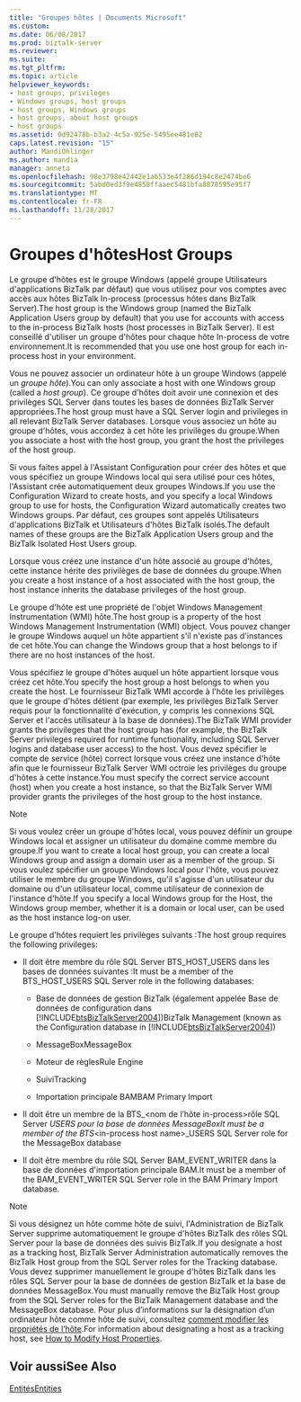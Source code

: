 ```yaml
---
title: "Groupes hôtes | Documents Microsoft"
ms.custom: 
ms.date: 06/08/2017
ms.prod: biztalk-server
ms.reviewer: 
ms.suite: 
ms.tgt_pltfrm: 
ms.topic: article
helpviewer_keywords:
- host groups, privileges
- Windows groups, host groups
- host groups, Windows groups
- host groups, about host groups
- host groups
ms.assetid: 0d92478b-b3a2-4c5a-925e-5495ee481e82
caps.latest.revision: "15"
author: MandiOhlinger
ms.author: mandia
manager: anneta
ms.openlocfilehash: 98e3798e42442e1a6533e4f286d194c8e2474be6
ms.sourcegitcommit: 5abd0ed3f9e4858ffaaec5481bfa8878595e95f7
ms.translationtype: MT
ms.contentlocale: fr-FR
ms.lasthandoff: 11/28/2017
---
```

# <a name="host-groups"></a><span data-ttu-id="746f3-102">Groupes d'hôtes</span><span class="sxs-lookup"><span data-stu-id="746f3-102">Host Groups</span></span>
<span data-ttu-id="746f3-103">Le groupe d'hôtes est le groupe Windows (appelé groupe Utilisateurs d'applications BizTalk par défaut) que vous utilisez pour vos comptes avec accès aux hôtes BizTalk In-process (processus hôtes dans BizTalk Server).</span><span class="sxs-lookup"><span data-stu-id="746f3-103">The host group is the Windows group (named the BizTalk Application Users group by default) that you use for accounts with access to the in-process BizTalk hosts (host processes in BizTalk Server).</span></span> <span data-ttu-id="746f3-104">Il est conseillé d'utiliser un groupe d'hôtes pour chaque hôte In-process de votre environnement.</span><span class="sxs-lookup"><span data-stu-id="746f3-104">It is recommended that you use one host group for each in-process host in your environment.</span></span>  
  
 <span data-ttu-id="746f3-105">Vous ne pouvez associer un ordinateur hôte à un groupe Windows (appelé un *groupe hôte*).</span><span class="sxs-lookup"><span data-stu-id="746f3-105">You can only associate a host with one Windows group (called a *host group*).</span></span> <span data-ttu-id="746f3-106">Ce groupe d'hôtes doit avoir une connexion et des privilèges SQL Server dans toutes les bases de données BizTalk Server appropriées.</span><span class="sxs-lookup"><span data-stu-id="746f3-106">The host group must have a SQL Server login and privileges in all relevant BizTalk Server databases.</span></span> <span data-ttu-id="746f3-107">Lorsque vous associez un hôte au groupe d'hôtes, vous accordez à cet hôte les privilèges du groupe.</span><span class="sxs-lookup"><span data-stu-id="746f3-107">When you associate a host with the host group, you grant the host the privileges of the host group.</span></span>  
  
 <span data-ttu-id="746f3-108">Si vous faites appel à l'Assistant Configuration pour créer des hôtes et que vous spécifiez un groupe Windows local qui sera utilisé pour ces hôtes, l'Assistant crée automatiquement deux groupes Windows.</span><span class="sxs-lookup"><span data-stu-id="746f3-108">If you use the Configuration Wizard to create hosts, and you specify a local Windows group to use for hosts, the Configuration Wizard automatically creates two Windows groups.</span></span> <span data-ttu-id="746f3-109">Par défaut, ces groupes sont appelés Utilisateurs d'applications BizTalk et Utilisateurs d'hôtes BizTalk isolés.</span><span class="sxs-lookup"><span data-stu-id="746f3-109">The default names of these groups are the BizTalk Application Users group and the BizTalk Isolated Host Users group.</span></span>  
  
 <span data-ttu-id="746f3-110">Lorsque vous créez une instance d'un hôte associé au groupe d'hôtes, cette instance hérite des privilèges de base de données du groupe.</span><span class="sxs-lookup"><span data-stu-id="746f3-110">When you create a host instance of a host associated with the host group, the host instance inherits the database privileges of the host group.</span></span>  
  
 <span data-ttu-id="746f3-111">Le groupe d'hôte est une propriété de l'objet Windows Management Instrumentation (WMI) hôte.</span><span class="sxs-lookup"><span data-stu-id="746f3-111">The host group is a property of the host Windows Management Instrumentation (WMI) object.</span></span> <span data-ttu-id="746f3-112">Vous pouvez changer le groupe Windows auquel un hôte appartient s'il n'existe pas d'instances de cet hôte.</span><span class="sxs-lookup"><span data-stu-id="746f3-112">You can change the Windows group that a host belongs to if there are no host instances of the host.</span></span>  
  
 <span data-ttu-id="746f3-113">Vous spécifiez le groupe d'hôtes auquel un hôte appartient lorsque vous créez cet hôte.</span><span class="sxs-lookup"><span data-stu-id="746f3-113">You specify the host group a host belongs to when you create the host.</span></span> <span data-ttu-id="746f3-114">Le fournisseur BizTalk WMI accorde à l'hôte les privilèges que le groupe d'hôtes détient (par exemple, les privilèges BizTalk Server requis pour la fonctionnalité d'exécution, y compris les connexions SQL Server et l'accès utilisateur à la base de données).</span><span class="sxs-lookup"><span data-stu-id="746f3-114">The BizTalk WMI provider grants the privileges that the host group has (for example, the BizTalk Server privileges required for runtime functionality, including SQL Server logins and database user access) to the host.</span></span> <span data-ttu-id="746f3-115">Vous devez spécifier le compte de service (hôte) correct lorsque vous créez une instance d'hôte afin que le fournisseur BizTalk Server WMI octroie les privilèges du groupe d'hôtes à cette instance.</span><span class="sxs-lookup"><span data-stu-id="746f3-115">You must specify the correct service account (host) when you create a host instance, so that the BizTalk Server WMI provider grants the privileges of the host group to the host instance.</span></span>  
  
> [!NOTE]
>  <span data-ttu-id="746f3-116">Si vous voulez créer un groupe d'hôtes local, vous pouvez définir un groupe Windows local et assigner un utilisateur du domaine comme membre du groupe.</span><span class="sxs-lookup"><span data-stu-id="746f3-116">If you want to create a local host group, you can create a local Windows group and assign a domain user as a member of the group.</span></span> <span data-ttu-id="746f3-117">Si vous voulez spécifier un groupe Windows local pour l'hôte, vous pouvez utiliser le membre du groupe Windows, qu'il s'agisse d'un utilisateur du domaine ou d'un utilisateur local, comme utilisateur de connexion de l'instance d'hôte.</span><span class="sxs-lookup"><span data-stu-id="746f3-117">If you specify a local Windows group for the Host, the Windows group member, whether it is a domain or local user, can be used as the host instance log-on user.</span></span>  
  
 <span data-ttu-id="746f3-118">Le groupe d'hôtes requiert les privilèges suivants :</span><span class="sxs-lookup"><span data-stu-id="746f3-118">The host group requires the following privileges:</span></span>  
  
-   <span data-ttu-id="746f3-119">Il doit être membre du rôle SQL Server BTS_HOST_USERS dans les bases de données suivantes :</span><span class="sxs-lookup"><span data-stu-id="746f3-119">It must be a member of the BTS_HOST_USERS SQL Server role in the following databases:</span></span>  
  
    -   <span data-ttu-id="746f3-120">Base de données de gestion BizTalk (également appelée Base de données de configuration dans [!INCLUDE[btsBizTalkServer2004](../includes/btsbiztalkserver2004-md.md)])</span><span class="sxs-lookup"><span data-stu-id="746f3-120">BizTalk Management (known as the Configuration database in [!INCLUDE[btsBizTalkServer2004](../includes/btsbiztalkserver2004-md.md)])</span></span>  
  
    -   <span data-ttu-id="746f3-121">MessageBox</span><span class="sxs-lookup"><span data-stu-id="746f3-121">MessageBox</span></span>  
  
    -   <span data-ttu-id="746f3-122">Moteur de règles</span><span class="sxs-lookup"><span data-stu-id="746f3-122">Rule Engine</span></span>  
  
    -   <span data-ttu-id="746f3-123">Suivi</span><span class="sxs-lookup"><span data-stu-id="746f3-123">Tracking</span></span>  
  
    -   <span data-ttu-id="746f3-124">Importation principale BAM</span><span class="sxs-lookup"><span data-stu-id="746f3-124">BAM Primary Import</span></span>  
  
-   <span data-ttu-id="746f3-125">Il doit être un membre de la BTS_\<nom de l’hôte in-process\>rôle SQL Server _USERS pour la base de données MessageBox</span><span class="sxs-lookup"><span data-stu-id="746f3-125">It must be a member of the BTS_\<in-process host name\>_USERS SQL Server role for the MessageBox database</span></span>  
  
-   <span data-ttu-id="746f3-126">Il doit être membre du rôle SQL Server BAM_EVENT_WRITER dans la base de données d'importation principale BAM.</span><span class="sxs-lookup"><span data-stu-id="746f3-126">It must be a member of the BAM_EVENT_WRITER SQL Server role in the BAM Primary Import database.</span></span>  
  
> [!NOTE]
>  <span data-ttu-id="746f3-127">Si vous désignez un hôte comme hôte de suivi, l'Administration de BizTalk Server supprime automatiquement le groupe d'hôtes BizTalk des rôles SQL Server pour la base de données des suivis BizTalk.</span><span class="sxs-lookup"><span data-stu-id="746f3-127">If you designate a host as a tracking host, BizTalk Server Administration automatically removes the BizTalk Host group from the SQL Server roles for the Tracking database.</span></span> <span data-ttu-id="746f3-128">Vous devez supprimer manuellement le groupe d'hôtes BizTalk dans les rôles SQL Server pour la base de données de gestion BizTalk et la base de données MessageBox.</span><span class="sxs-lookup"><span data-stu-id="746f3-128">You must manually remove the BizTalk Host group from the SQL Server roles for the BizTalk Management database and the MessageBox database.</span></span> <span data-ttu-id="746f3-129">Pour plus d’informations sur la désignation d’un ordinateur hôte comme hôte de suivi, consultez [comment modifier les propriétés de l’hôte](../core/how-to-modify-host-properties.md).</span><span class="sxs-lookup"><span data-stu-id="746f3-129">For information about designating a host as a tracking host, see [How to Modify Host Properties](../core/how-to-modify-host-properties.md).</span></span>  
  
## <a name="see-also"></a><span data-ttu-id="746f3-130">Voir aussi</span><span class="sxs-lookup"><span data-stu-id="746f3-130">See Also</span></span>  
 [<span data-ttu-id="746f3-131">Entités</span><span class="sxs-lookup"><span data-stu-id="746f3-131">Entities</span></span>](../core/entities.md)